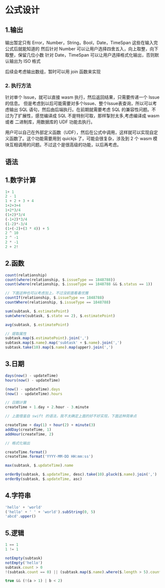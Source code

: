 # 公式设计

## 1.输出

输出暂定只有 Error，Number，String，Bool，Date，TimeSpan 这些在输入完公式后就能知道的
然后针对 Number 可以让用户选择四舍五入，向上取整，向下取整，保留几位小数
针对 Date，TimeSpan 可以让用户选择格式化输出，否则默认输出为 ISO 格式

后续会考虑输出数组，暂时可以用 join 函数来实现

### 2. 执行方法

针对单个 Issue，就可以直接 wasm 执行，然后返回结果，只需要传递一个 Issue 的信息。
但是考虑到以后可能需要对多个Issue、整个Issue表查询，所以可以考虑输出 SQL 语句，然后由后端执行。在前期就需要考虑 SQL 的兼容性问题。不过为了扩展性，感觉编译成 SQL 不是特别可取，那样掣肘太多,考虑编译成 wasm 或者 二进制库，用数据库的 UDF 功能去执行。

用户可以自己在外部定义函数（UDF），然后在公式中调用，这样就可以实现自定义函数了。这个功能需要用到 quickjs 了，可能会很复杂，涉及到 2 个 wasm 模块互相调用的问题。不过这个是很高级的功能，以后再考虑。

## 语法

## 1.数字计算

```ts
1+ 1
2 - 1
1 + 2 + 3 + 4
1+2+3+4
1+2*3/4
(1+2)*3/4
(-1+2)*3/4
(1-2)*-3/4
(1+(-2)+(3 * 4)) + 5 
2 ^ 10
2 ^ -1
2 * -1
2 + 2!
```

## 2.函数

```ts
count(relationship)
count(where(relationship, $.issueType == 1848788))
count(where(relationship, $.issueType == 1848788 && $.status == 1))

// 下面这种也可以考虑加上，不过没前面看着优雅
countIf(relationship, $.issueType == 1848788)
countWhere(relationship, $.issueType == 1848788)

sum(subtask, $.estimatePoint)
sum(where(subtask, $.state == 2), $.estimatePoint)

avg(subtask, $.estimatePoint)

// 提取属性
subtask.map($.estimatePoint).join(',')
subtask.map($.name).map('subtask' + $.name).join(',')
subtask.take(10).map($.name).map(upper).join(',')
```

## 3.日期

```ts
days(now() - updateTime)
hours(now() - updateTime)

(now() - updateTime).days
(now() - updateTime).hours


```

```ts
// 日期计算
createTime + 1.day + 2.hour - 3.minute

// 上面借鉴自 swift 的语法，我不太确定上面的好不好实现，下面这种简单点

createTime + day(1) + hour(2) + minute(3)
addDay(createTime, 1)
addHour(createTime, 2)

// 格式化输出

createTime.format()
createTime.format('YYYY-MM-DD HH:mm:ss')

max(subtask, $.updateTime).name

orderBy(subtask, $.updateTime, desc).take(10).pluck($.name).join(',')
orderBy(subtask, $.updateTime, asc)
```

## 4.字符串

```ts
'hello' + 'world'
('hello' + ' ' + 'world').subString(0, 5)
'abcd'.upper()

```

## 5.逻辑

```ts
1 == 1
1 != 1

notEmpty(subtask)
notEmpty('hello')
subtask.count > 0
!(subtask.count == 0) || (subtask.map($.name).where($.length > 5).count > 0)

true && (!(a > 1) | b < 2)
```
